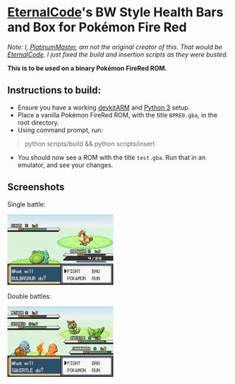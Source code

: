 # [EternalCode](https://github.com/EternalCode)'s BW Style Health Bars and Box for Pokémon Fire Red

*Note: I, [PlatinumMaster](https://github.com/PlatinumMaster), am not the original creator of this. That would be [EternalCode](https://github.com/EternalCode). I just fixed the build and insertion scripts as they were busted.*

**This is to be used on a binary Pokémon FireRed ROM.**

## Instructions to build:
* Ensure you have a working [devkitARM](https://devkitpro.org/wiki/Getting_Started) and [Python 3](https://www.python.org/downloads/) setup.
* Place a vanilla Pokémon FireRed ROM, with the title `BPRE0.gba`, in the root directory.
* Using command prompt, run:
> python scripts/build && python scripts/insert
* You should now see a ROM with the title `test.gba`. Run that in an emulator, and see your changes.


## Screenshots
Single battle:

![Single battle](screenshots/singles.png)

Double battles:

![Double battle](screenshots/doubles.png)
